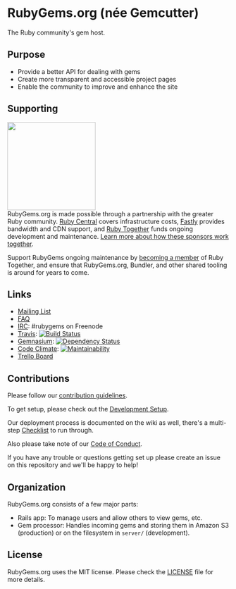 # RubyGems.org (née Gemcutter)
The Ruby community's gem host.

## Purpose

* Provide a better API for dealing with gems
* Create more transparent and accessible project pages
* Enable the community to improve and enhance the site

## Supporting

<a href="https://rubytogether.org/"><img src="https://rubytogether.org/images/rubies.svg" width=200></a><br/>
 RubyGems.org is made possible through a partnership with the greater Ruby community. <a href="http://www.rubycentral.org/">Ruby Central</a> covers infrastructure costs, <a href="https://www.fastly.com/">Fastly</a> provides bandwidth and CDN support, and <a href="https://rubytogether.org/">Ruby Together</a> funds ongoing development and maintenance. <a href="https://rubygems.org/pages/sponsors">Learn more about how these sponsors work together</a>.

Support RubyGems ongoing maintenance by <a href="https://rubytogether.org/developers">becoming a member</a> of Ruby Together, and ensure that RubyGems.org, Bundler, and other shared tooling is around for years to come.

## Links

* [Mailing List][]
* [FAQ][]
* [IRC][]: #rubygems on Freenode
* [Travis][]: [![Build Status](https://img.shields.io/travis/rubygems/rubygems.org/master.svg)][travis]
* [Gemnasium][]: [![Dependency Status](https://img.shields.io/gemnasium/rubygems/rubygems.org.svg)][gemnasium]
* [Code Climate][]: [![Maintainability](https://api.codeclimate.com/v1/badges/7110bb3f9b765042d604/maintainability)](https://codeclimate.com/github/rubygems/rubygems.org/maintainability)
* [Trello Board][]

[mailing list]: https://groups.google.com/group/rubygems-org
[faq]: http://help.rubygems.org/kb/gemcutter/faq
[irc]: https://webchat.freenode.net/?channels=rubygems
[travis]: https://travis-ci.org/rubygems/rubygems.org
[gemnasium]: https://gemnasium.com/rubygems/rubygems.org
[code climate]: https://codeclimate.com/github/rubygems/rubygems.org
[trello board]: https://trello.com/board/rubygems-org/513f9634a7ed906115000755

## Contributions

Please follow our [contribution guidelines][].

[contribution guidelines]: https://github.com/rubygems/rubygems.org/blob/master/CONTRIBUTING.md

To get setup, please check out the [Development Setup][].

[development setup]: https://github.com/rubygems/rubygems.org/blob/master/CONTRIBUTING.md#development-setup

Our deployment process is documented on the wiki as well, there's a multi-step
[Checklist][] to run through.

[checklist]: https://github.com/rubygems/rubygems-infrastructure/wiki/Deploys

Also please take note of our [Code of Conduct](https://github.com/rubygems/rubygems.org/blob/master/CODE_OF_CONDUCT.md).

If you have any trouble or questions getting set up please create an issue on this repository and we'll be happy to help!

## Organization

RubyGems.org consists of a few major parts:

* Rails app: To manage users and allow others to view gems, etc.
* Gem processor: Handles incoming gems and storing them in Amazon S3 (production) or
  on the filesystem in `server/` (development).

## License

RubyGems.org uses the MIT license. Please check the [LICENSE][] file for more details.

[license]: https://github.com/rubygems/rubygems.org/blob/master/MIT-LICENSE
